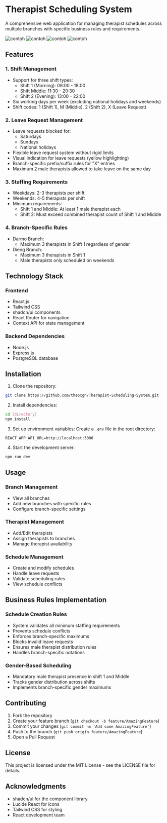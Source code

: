 # Therapist Scheduling System

A comprehensive web application for managing therapist schedules across multiple branches with specific business rules and requirements.

![contoh](https://github.com/theoxgn/Therapist-Scheduling-System/blob/main/ss/a.png)
![contoh](https://github.com/theoxgn/Therapist-Scheduling-System/blob/main/ss/b.png)
![contoh](https://github.com/theoxgn/Therapist-Scheduling-System/blob/main/ss/c.png)
![contoh](https://github.com/theoxgn/Therapist-Scheduling-System/blob/main/ss/d.png)
## Features

### 1. Shift Management
- Support for three shift types:
  - Shift 1 (Morning): 09:00 - 18:00
  - Shift Middle: 11:30 - 20:30
  - Shift 2 (Evening): 13:00 - 22:00
- Six working days per week (excluding national holidays and weekends)
- Shift codes: 1 (Shift 1), M (Middle), 2 (Shift 2), X (Leave Request)

### 2. Leave Request Management
- Leave requests blocked for:
  - Saturdays
  - Sundays
  - National holidays
- Flexible leave request system without rigid limits
- Visual indication for leave requests (yellow highlighting)
- Branch-specific prefix/suffix rules for "X" entries
- Maximum 2 male therapists allowed to take leave on the same day

### 3. Staffing Requirements
- Weekdays: 2-3 therapists per shift
- Weekends: 4-5 therapists per shift
- Minimum requirements:
  - Shift 1 and Middle: At least 1 male therapist each
  - Shift 2: Must exceed combined therapist count of Shift 1 and Middle

### 4. Branch-Specific Rules
- Darmo Branch:
  - Maximum 3 therapists in Shift 1 regardless of gender
- Dieng Branch:
  - Maximum 3 therapists in Shift 1
  - Male therapists only scheduled on weekends

## Technology Stack

### Frontend
- React.js
- Tailwind CSS
- shadcn/ui components
- React Router for navigation
- Context API for state management

### Backend Dependencies
- Node.js
- Express.js
- PostgreSQL database

## Installation

1. Clone the repository:
```bash
git clone https://github.com/theoxgn/Therapist-Scheduling-System.git
```

2. Install dependencies:
```bash
cd [directory]
npm install
```

3. Set up environment variables:
Create a `.env` file in the root directory:
```env
REACT_APP_API_URL=http://localhost:3000
```

4. Start the development server:
```bash
npm run dev
```

## Usage

### Branch Management
- View all branches
- Add new branches with specific rules
- Configure branch-specific settings

### Therapist Management
- Add/Edit therapists
- Assign therapists to branches
- Manage therapist availability

### Schedule Management
- Create and modify schedules
- Handle leave requests
- Validate scheduling rules
- View schedule conflicts

## Business Rules Implementation

### Schedule Creation Rules
- System validates all minimum staffing requirements
- Prevents schedule conflicts
- Enforces branch-specific maximums
- Blocks invalid leave requests
- Ensures male therapist distribution rules
- Handles branch-specific notations

### Gender-Based Scheduling
- Mandatory male therapist presence in shift 1 and Middle
- Tracks gender distribution across shifts
- Implements branch-specific gender maximums

## Contributing

1. Fork the repository
2. Create your feature branch (`git checkout -b feature/AmazingFeature`)
3. Commit your changes (`git commit -m 'Add some AmazingFeature'`)
4. Push to the branch (`git push origin feature/AmazingFeature`)
5. Open a Pull Request

## License

This project is licensed under the MIT License - see the LICENSE file for details.

## Acknowledgments

- shadcn/ui for the component library
- Lucide React for icons
- Tailwind CSS for styling
- React development team
